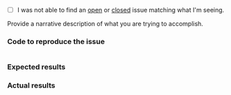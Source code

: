  - [ ] I was not able to find an [open](https://github.com/phly/phly-expressive-configfactory/issues?q=is%3Aopen) or [closed](https://github.com/phly/phly-expressive-configfactory/issues?q=is%3Aclosed) issue matching what I'm seeing.

Provide a narrative description of what you are trying to accomplish.

### Code to reproduce the issue

<!-- Please provide the minimum code necessary to recreate the issue -->

```php
```

### Expected results

<!-- What do you think should have happened? -->

### Actual results

<!-- What did you actually observe? -->
